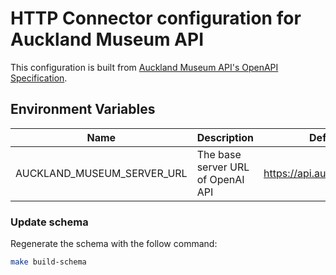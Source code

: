 # HTTP Connector configuration for Auckland Museum API

This configuration is built from [Auckland Museum API's OpenAPI Specification](https://api.aucklandmuseum.com/).

## Environment Variables

| Name                       | Description                       | Default Value                  |
| -------------------------- | --------------------------------- | ------------------------------ |
| AUCKLAND_MUSEUM_SERVER_URL | The base server URL of OpenAI API | https://api.aucklandmuseum.com |

### Update schema

Regenerate the schema with the follow command:

```sh
make build-schema
```
